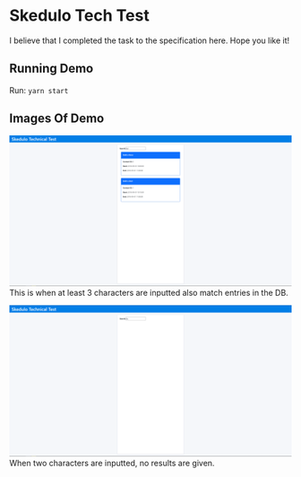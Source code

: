 # Skedulo Tech Test

I believe that I completed the task to the specification here. Hope you like it!

## Running Demo
Run: ```yarn start```
## Images Of Demo
![](image1.png)
This is when at least 3 characters are inputted also match entries in the DB.

![](image2.png)
When two characters are inputted, no results are given.